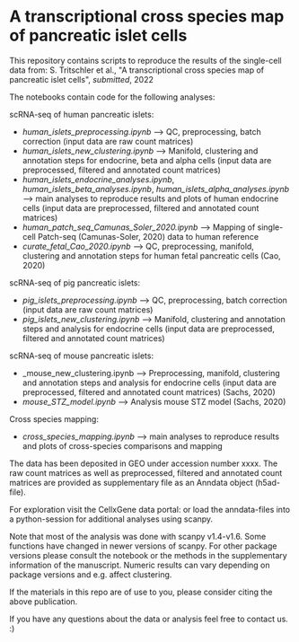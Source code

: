 # A transcriptional cross species map of pancreatic islet cells

This repository contains scripts to reproduce the results of the single-cell data from:
S. Tritschler et al., "A transcriptional cross species map of pancreatic islet cells", _submitted_, 2022


The notebooks contain code for the following analyses:

scRNA-seq of human pancreatic islets:  
- _human_islets_preprocessing.ipynb_ --> QC, preprocessing, batch correction (input data are raw count matrices)  
- _human_islets_new_clustering.ipynb_ --> Manifold, clustering and annotation steps for endocrine, beta and alpha cells (input data are preprocessed, filtered and annotated count matrices)  
- _human_islets_endocrine_analyses.ipynb_, _human_islets_beta_analyses.ipynb_, _human_islets_alpha_analyses.ipynb_ --> main analyses to reproduce results and plots of human endocrine cells (input data are preprocessed, filtered and annotated count matrices)  
- _human_patch_seq_Camunas_Soler_2020.ipynb_ --> Mapping of single-cell Patch-seq (Camunas-Soler, 2020) data to human reference
- _curate_fetal_Cao_2020.ipynb_ --> QC, preprocessing, manifold, clustering and annotation steps for human fetal pancreatic cells (Cao, 2020)

scRNA-seq of pig pancreatic islets:    
- _pig_islets_preprocessing.ipynb_ --> QC, preprocessing, batch correction (input data are raw count matrices) 
- _pig_islets_new_clustering.ipynb_ --> Manifold, clustering and annotation steps and analysis for endocrine cells (input data are preprocessed, filtered and annotated count matrices)  

scRNA-seq of mouse pancreatic islets:    
- _mouse_new_clustering.ipynb --> Preprocessing, manifold, clustering and annotation steps and analysis for endocrine cells (input data are preprocessed, filtered and annotated count matrices) (Sachs, 2020)
- _mouse_STZ_model.ipynb_ --> Analysis mouse STZ model (Sachs, 2020)

Cross species mapping:    
- _cross_species_mapping.ipynb_ --> main analyses to reproduce results and plots of cross-species comparisons and mapping    


The data has been deposited in GEO under accession number xxxx. The raw count matrices as well as preprocessed, filtered and annotated count matrices are provided as supplementary file as an Anndata object (h5ad-file).

For exploration visit the CellxGene data portal:  or load the anndata-files into a python-session for additional analyses using scanpy.

Note that most of the analysis was done with scanpy v1.4-v1.6. Some functions have changed in newer versions of scanpy. For other package versions please consult the notebook or the methods in the supplementary information of the manuscript. Numeric results can vary depending on package versions and e.g. affect clustering.

If the materials in this repo are of use to you, please consider citing the above publication.

If you have any questions about the data or analysis feel free to contact us. :)
